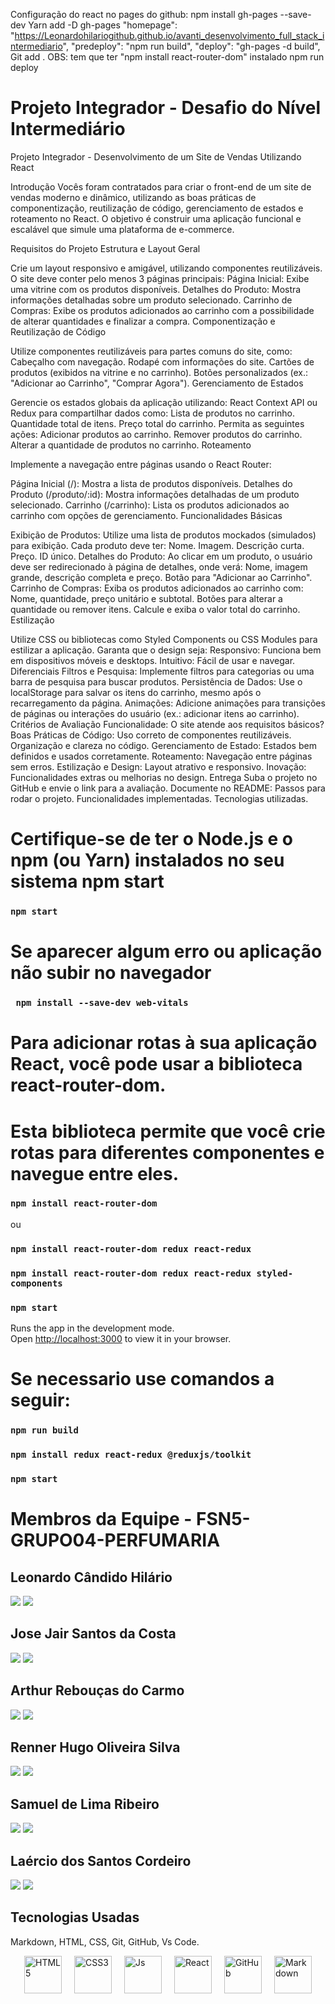 Configuração do react no pages do github:
npm install gh-pages --save-dev
Yarn add -D gh-pages
"homepage": "https://Leonardohilariogithub.github.io/avanti_desenvolvimento_full_stack_intermediario", 
"predeploy": "npm run build",
"deploy": "gh-pages -d build",
Git add .
OBS: tem que ter "npm install react-router-dom" instalado
npm run deploy

# Projeto Integrador - Desafio do Nível Intermediário

Projeto Integrador - Desenvolvimento de um Site de Vendas Utilizando React

Introdução
Vocês foram contratados para criar o front-end de um site de vendas moderno e dinâmico, utilizando as boas práticas de componentização, reutilização de código, gerenciamento de estados e roteamento no React. O objetivo é construir uma aplicação funcional e escalável que simule uma plataforma de e-commerce.

Requisitos do Projeto
Estrutura e Layout Geral

Crie um layout responsivo e amigável, utilizando componentes reutilizáveis.
O site deve conter pelo menos 3 páginas principais:
Página Inicial: Exibe uma vitrine com os produtos disponíveis.
Detalhes do Produto: Mostra informações detalhadas sobre um produto selecionado.
Carrinho de Compras: Exibe os produtos adicionados ao carrinho com a possibilidade de alterar quantidades e finalizar a compra.
Componentização e Reutilização de Código

Utilize componentes reutilizáveis para partes comuns do site, como:
Cabeçalho com navegação.
Rodapé com informações do site.
Cartões de produtos (exibidos na vitrine e no carrinho).
Botões personalizados (ex.: "Adicionar ao Carrinho", "Comprar Agora"). 
Gerenciamento de Estados

Gerencie os estados globais da aplicação utilizando:
React Context API ou Redux para compartilhar dados como:
Lista de produtos no carrinho.
Quantidade total de itens.
Preço total do carrinho.
Permita as seguintes ações:
Adicionar produtos ao carrinho.
Remover produtos do carrinho.
Alterar a quantidade de produtos no carrinho.
Roteamento

Implemente a navegação entre páginas usando o React Router:

Página Inicial (/): Mostra a lista de produtos disponíveis.
Detalhes do Produto (/produto/:id): Mostra informações detalhadas de um produto selecionado.
Carrinho (/carrinho): Lista os produtos adicionados ao carrinho com opções de gerenciamento.
Funcionalidades Básicas

Exibição de Produtos:
Utilize uma lista de produtos mockados (simulados) para exibição. Cada produto deve ter:
Nome.
Imagem.
Descrição curta.
Preço.
ID único.
Detalhes do Produto:
Ao clicar em um produto, o usuário deve ser redirecionado à página de detalhes, onde verá:
Nome, imagem grande, descrição completa e preço.
Botão para "Adicionar ao Carrinho".
Carrinho de Compras:
Exiba os produtos adicionados ao carrinho com:
Nome, quantidade, preço unitário e subtotal.
Botões para alterar a quantidade ou remover itens.
Calcule e exiba o valor total do carrinho. 
Estilização

Utilize CSS ou bibliotecas como Styled Components ou CSS Modules para estilizar a aplicação. Garanta que o design seja:
Responsivo: Funciona bem em dispositivos móveis e desktops.
Intuitivo: Fácil de usar e navegar.
Diferenciais
Filtros e Pesquisa: Implemente filtros para categorias ou uma barra de pesquisa para buscar produtos.
Persistência de Dados: Use o localStorage para salvar os itens do carrinho, mesmo após o recarregamento da página.
Animações: Adicione animações para transições de páginas ou interações do usuário (ex.: adicionar itens ao carrinho).
Critérios de Avaliação
Funcionalidade: O site atende aos requisitos básicos?
Boas Práticas de Código:
Uso correto de componentes reutilizáveis.
Organização e clareza no código.
Gerenciamento de Estado:
Estados bem definidos e usados corretamente.
Roteamento:
Navegação entre páginas sem erros.
Estilização e Design:
Layout atrativo e responsivo.
Inovação: Funcionalidades extras ou melhorias no design.
Entrega
Suba o projeto no GitHub e envie o link para a avaliação.
Documente no README:
Passos para rodar o projeto.
Funcionalidades implementadas.
Tecnologias utilizadas.

# Certifique-se de ter o Node.js e o npm (ou Yarn) instalados no seu sistema npm start

### `npm start`

# Se aparecer algum erro ou aplicação não subir no navegador

### ` npm install --save-dev web-vitals`

# Para adicionar rotas à sua aplicação React, você pode usar a biblioteca react-router-dom. 
# Esta biblioteca permite que você crie rotas para diferentes componentes e navegue entre eles.

### `npm install react-router-dom `
ou
### `npm install react-router-dom redux react-redux`
### `npm install react-router-dom redux react-redux styled-components`

### `npm start`

Runs the app in the development mode.\
Open [http://localhost:3000](http://localhost:3000) to view it in your browser.

# Se necessario use comandos a seguir:
### `npm run build`

### `npm install redux react-redux @reduxjs/toolkit` 

### `npm start`

# Membros da Equipe - FSN5-GRUPO04-PERFUMARIA

## Leonardo Cândido Hilário
<div> 
  <a href="https://github.com/Leonardohilariogithub/" target="_blank"><img src="https://img.shields.io/badge/GitHub-100000?style=for-the-badge&logo=github&logoColor=white" target="_blank"></a>
  <a href="https://www.linkedin.com/in/leonardosoftwareqaengineer/" target="_blank"><img src="https://img.shields.io/badge/-LinkedIn-%230077B5?style=for-the-badge&logo=linkedin&logoColor=white" target="_blank"></a> 
</div>

## Jose Jair Santos da Costa
<div> 
  <a href="https://github.com/jjosejair" target="_blank"><img src="https://img.shields.io/badge/GitHub-100000?style=for-the-badge&logo=github&logoColor=white" target="_blank"></a>
  <a href="https://www.linkedin.com/in/jair-santos-informatica/" target="_blank"><img src="https://img.shields.io/badge/-LinkedIn-%230077B5?style=for-the-badge&logo=linkedin&logoColor=white" target="_blank"></a> 
</div>


## Arthur Rebouças do Carmo
<a href="https://github.com/artreboucas" target="_blank"><img src="https://img.shields.io/badge/GitHub-100000?style=for-the-badge&logo=github&logoColor=white" target="_blank"></a>
  <a href="https://www.linkedin.com/in/arthurrebou%C3%A7asdev/" target="_blank"><img src="https://img.shields.io/badge/-LinkedIn-%230077B5?style=for-the-badge&logo=linkedin&logoColor=white" target="_blank"></a> 
</div>


## Renner Hugo Oliveira Silva
<div> 
  <a href="https://github.com/Renner00" target="_blank"><img src="https://img.shields.io/badge/GitHub-100000?style=for-the-badge&logo=github&logoColor=white" target="_blank"></a>
  <a href="https://www.linkedin.com/in/rennerhg/" target="_blank"><img src="https://img.shields.io/badge/-LinkedIn-%230077B5?style=for-the-badge&logo=linkedin&logoColor=white" target="_blank"></a> 
</div>


## Samuel de Lima Ribeiro 
<div> 
  <a href="https://github.com/sambrito-a" target="_blank"><img src="https://img.shields.io/badge/GitHub-100000?style=for-the-badge&logo=github&logoColor=white" target="_blank"></a>
  <a href="https://www.linkedin.com/in/samuelrbrito/" target="_blank"><img src="https://img.shields.io/badge/-LinkedIn-%230077B5?style=for-the-badge&logo=linkedin&logoColor=white" target="_blank"></a> 
</div>

## Laércio dos Santos Cordeiro
<div> 
  <a href="https://github.com/cordeirolaercio/" target="_blank"><img src="https://img.shields.io/badge/GitHub-100000?style=for-the-badge&logo=github&logoColor=white" target="_blank"></a>
  <a href="https://www.linkedin.com/in/laercio-cordeiro30/" target="_blank"><img src="https://img.shields.io/badge/-LinkedIn-%230077B5?style=for-the-badge&logo=linkedin&logoColor=white" target="_blank"></a> 
</div>

## Tecnologias Usadas
Markdown, HTML, CSS, Git, GitHub, Vs Code. 

<div style="display: flex; justify-content: center; align-items: center; gap: 20px; margin-top: 10px;">
  <img alt="HTML5" height="60" src="https://img.shields.io/badge/HTML5-E34F26?style=for-the-badge&logo=html5&logoColor=white">
  <img alt="CSS3" height="60" src="https://img.shields.io/badge/CSS3-1572B6?style=for-the-badge&logo=css3&logoColor=white">
  <img alt="Js" height="60" src="https://img.shields.io/badge/JavaScript-F7DF1E?style=for-the-badge&logo=javascript&logoColor=black">
  <img alt="React" height="60" src="https://img.shields.io/badge/React-20232A?style=for-the-badge&logo=react&logoColor=61DAFB">
  <img alt="GitHub" height="60" src="https://img.shields.io/badge/GitHub-100000?style=for-the-badge&logo=github&logoColor=white">
  <img alt="Markdown" height="60" src="https://img.shields.io/badge/Markdown-000000?style=for-the-badge&logo=markdown&logoColor=white">
</div>